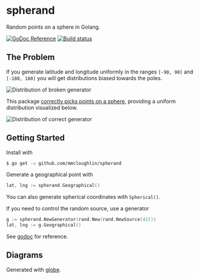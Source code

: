 # spherand

Random points on a sphere in Golang.

[![GoDoc Reference](http://img.shields.io/badge/godoc-reference-5272B4.svg?style=flat-square)](http://godoc.org/github.com/mmcloughlin/spherand)
[![Build status](https://img.shields.io/travis/mmcloughlin/spherand.svg?style=flat-square)](https://travis-ci.org/mmcloughlin/spherand)


## The Problem

If you generate latitude and longitude uniformly in the ranges `[-90, 90]` and
`[-180, 180]` you will get distributions biased towards the poles.

![Distribution of broken generator](http://i.imgur.com/zLOdR0J.png)

This package [correctly picks points on a
sphere](http://mathworld.wolfram.com/SpherePointPicking.html), providing a
uniform distribution visualized below.

![Distribution of correct generator](http://i.imgur.com/2GikHe6.png)

## Getting Started

Install with

```sh
$ go get -u github.com/mmcloughlin/spherand
```

Generate a geographical point with

```go
lat, lng := spherand.Geographical()
```

You can also generate spherical coordinates with `Spherical()`.

If you need to control the random source, use a generator

```go
g := spherand.NewGenerator(rand.New(rand.NewSource(42)))
lat, lng := g.Geographical()
```

See [godoc](https://godoc.org/github.com/mmcloughlin/spherand) for reference.

## Diagrams

Generated with [globe](https://github.com/mmcloughlin/globe).
